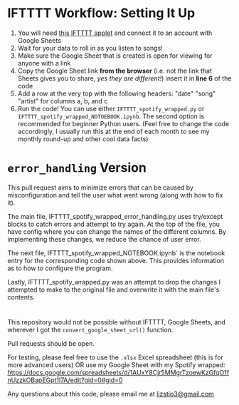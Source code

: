 # IFTTTT Workflow: Setting It Up
1. You will need [this IFTTTT applet](https://ifttt.com/applets/nin7BxVm-keep-a-log-of-your-recently-played-tracks) and connect it to an account with Google Sheets
2. Wait for your data to roll in as you listen to songs!
3. Make sure the Google Sheet that is created is open for viewing for anyone with a link
4. Copy the Google Sheet link <b>from the browser</b> (i.e. not the link that Sheets gives you to share, <i>yes they are different!</i>) insert it in <b>line 6</b> of the code
5. Add a row at the very top with the following headers: "date" "song" "artist" for columns a, b, and c
6. Run the code! You can use either `IFTTTT_spotify_wrapped.py` or `IFTTTT_spotify_wrapped_NOTOEBOOK.ipynb`. The second option is recommended for beginner Python users. (Feel free to change the code accordingly, I usually run this at the end of each month to see my monthly round-up and other cool data facts)

# `error_handling` Version

This pull request aims to minimize errors that can be caused by misconfiguration and tell the user what went wrong (along with how to fix it).

The main file, IFTTTT_spotify_wrapped_error_handling.py uses try/except blocks to catch errors and attempt to try again. At the top of the file, you have config where you can change the names of the different columns. By implementing these changes, we reduce the chance of user error.

The next file, IFTTTT_spotify_wrapped_NOTEBOOK.ipynb` is the notebook entry for the corresponding code shown above. This provides information as to how to configure the program.

Lastly, IFTTTT_spotify_wrapped.py was an attempt to drop the changes I attempted to make to the original file and overwrite it with the main file's contents.

#

This repository would not be possible without IFTTTT, Google Sheets, and wherever I got the `convert_google_sheet_url()` function.

Pull requests should be open. 


For testing, please feel free to use the `.xlsx` Excel spreadsheet (this is for more advanced users) OR use my Google Sheet with my Spotify wrapped: https://docs.google.com/spreadsheets/d/1AUxY8Cjr5MMgrTzoewKzGfqO1fnUzzkOBapEGpt1I7A/edit?gid=0#gid=0


Any questions about this code, please email me at <a href="mailto:lizstip3@gmail.com">lizstip3@gmail.com</a>
